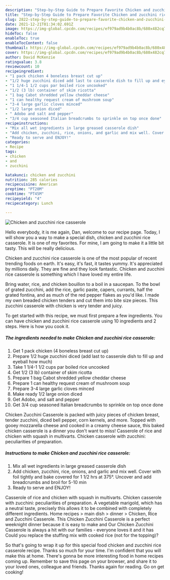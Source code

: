 ```yaml
---
description: "Step-by-Step Guide to Prepare Favorite Chicken and zucchini rice casserole"
title: "Step-by-Step Guide to Prepare Favorite Chicken and zucchini rice casserole"
slug: 2822-step-by-step-guide-to-prepare-favorite-chicken-and-zucchini-rice-casserole
date: 2021-12-21T01:34:02.691Z
image: https://img-global.cpcdn.com/recipes/ef979ad9b4b0ac8b/680x482cq70/chicken-and-zucchini-rice-casserole-recipe-main-photo.jpg
hideToc: false
enableToc: true
enableTocContent: false
thumbnail: https://img-global.cpcdn.com/recipes/ef979ad9b4b0ac8b/680x482cq70/chicken-and-zucchini-rice-casserole-recipe-main-photo.jpg
cover: https://img-global.cpcdn.com/recipes/ef979ad9b4b0ac8b/680x482cq70/chicken-and-zucchini-rice-casserole-recipe-main-photo.jpg
author: David McKenzie
ratingvalue: 3.8
reviewcount: 10
recipeingredient:
- "1 pack chicken 4 boneless breast cut up"
- "1/2 huge zucchini diced add last to casserole dish to fill up and eyeball how much"
- "1 1/4-1 1/2 cups par boiled rice uncooked"
- "1/2 (3 lb) container of skim ricotta"
- "1 bag Cabot shredded yellow cheddar cheese"
- "1 can healthy request cream of mushroom soup"
- "3-4 large garlic cloves minced"
- "1/2 large onion diced"
- " Adobo and salt and pepper"
- "3/4 cup seasoned Italian breadcrumbs to sprinkle on top once done"
recipeinstructions:
- "Mix all wet ingredients in large greased casserole dish"
- "Add chicken, zucchini, rice, onions, and garlic and mix well. Cover with foil tightly and bake covered for 1 1/2 hrs at 375°. Uncover and add breadcrumbs and broil for 5-10 min"
- "Ready to serve and ENJOY!"
categories:
- Recipe
tags:
- chicken
- and
- zucchini

katakunci: chicken and zucchini 
nutrition: 285 calories
recipecuisine: American
preptime: "PT20M"
cooktime: "PT45M"
recipeyield: "4"
recipecategory: Lunch

---
```



![Chicken and zucchini rice casserole](https://img-global.cpcdn.com/recipes/ef979ad9b4b0ac8b/680x482cq70/chicken-and-zucchini-rice-casserole-recipe-main-photo.jpg)

Hello everybody, it is me again, Dan, welcome to our recipe page. Today, I will show you a way to make a special dish, chicken and zucchini rice casserole. It is one of my favorites. For mine, I am going to make it a little bit tasty. This will be really delicious.

Chicken and zucchini rice casserole is one of the most popular of recent trending foods on earth. It's easy, it's fast, it tastes yummy. It's appreciated by millions daily. They are fine and they look fantastic. Chicken and zucchini rice casserole is something which I have loved my entire life.

Bring water, rice, and chicken bouillon to a boil in a saucepan. To the bowl of grated zucchini, add the rice, garlic paste, capers, currants, half the grated fontina, and as much of the red pepper flakes as you&#39;d like. I made my own breaded chicken tenders and cut them into bite size pieces. This zucchini casserole with chicken is very tender and juicy.


To get started with this recipe, we must first prepare a few ingredients. You can have chicken and zucchini rice casserole using 10 ingredients and 2 steps. Here is how you cook it.

<!--inarticleads1-->

##### The ingredients needed to make Chicken and zucchini rice casserole:

1. Get 1 pack chicken (4 boneless breast cut up)
1. Prepare 1/2 huge zucchini diced (add last to casserole dish to fill up and eyeball how much)
1. Take 1 1/4-1 1/2 cups par boiled rice uncooked
1. Get 1/2 (3 lb) container of skim ricotta
1. Prepare 1 bag Cabot shredded yellow cheddar cheese
1. Prepare 1 can healthy request cream of mushroom soup
1. Prepare 3-4 large garlic cloves minced
1. Make ready 1/2 large onion diced
1. Get  Adobo, and salt and pepper
1. Get 3/4 cup seasoned Italian breadcrumbs to sprinkle on top once done


Chicken Zucchini Casserole is packed with juicy pieces of chicken breast, tender zucchini, diced bell pepper, corn kernels, and more. Topped with gooey mozzarella cheese and cooked in a creamy cheese sauce, this baked chicken casserole is a dinner you don&#39;t want to miss! Casserole of rice and chicken with squash in multivarts. Chicken casserole with zucchini: peculiarities of preparation. 

<!--inarticleads2-->

##### Instructions to make Chicken and zucchini rice casserole:

1. Mix all wet ingredients in large greased casserole dish
1. Add chicken, zucchini, rice, onions, and garlic and mix well. Cover with foil tightly and bake covered for 1 1/2 hrs at 375°. Uncover and add breadcrumbs and broil for 5-10 min
1. Ready to serve and ENJOY!

Casserole of rice and chicken with squash in multivarts. Chicken casserole with zucchini: peculiarities of preparation. A vegetable marigold, which has a neutral taste, precisely this allows it to be combined with completely different ingredients. Home recipes &gt; main dish &gt; dinner &gt; Chicken, Rice and Zucchini Casserole. This Chicken Zucchini Casserole is a perfect weeknight dinner because it is easy to make and Our Chicken Zucchini Casserole is always a hit with our families - everyone loves it and it has Could you replace the stuffing mix with cooked rice (not for the topping)? 

So that's going to wrap it up for this special food chicken and zucchini rice casserole recipe. Thanks so much for your time. I'm confident that you will make this at home. There's gonna be more interesting food in home recipes coming up. Remember to save this page on your browser, and share it to your loved ones, colleague and friends. Thanks again for reading. Go on get cooking!
